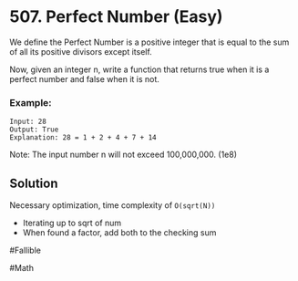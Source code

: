 # 507. Perfect Number (Easy)

We define the Perfect Number is a positive integer that is equal to the sum of all its positive divisors except itself.

Now, given an integer n, write a function that returns true when it is a perfect number and false when it is not.

### Example:
```
Input: 28
Output: True
Explanation: 28 = 1 + 2 + 4 + 7 + 14
```

Note: The input number n will not exceed 100,000,000. (1e8)

## Solution
Necessary optimization, time complexity of `O(sqrt(N))`
- Iterating up to sqrt of num
- When found a factor, add both to the checking sum

#Fallible

#Math
